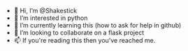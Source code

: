 - 👋 Hi, I’m @Shakestick
- 👀 I’m interested in python
- 🌱 I’m currently learning this (how to ask for help in github)
- 💞️ I’m looking to collaborate on a flask project
- 📫 If you're reading this then you've reached me.

<!---
Shakestick/Shakestick is a ✨ special ✨ repository because its `README.md` (this file) appears on your GitHub profile.
You can click the Preview link to take a look at your changes.
--->

